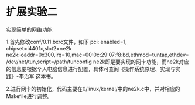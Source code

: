 # 扩展实验二
实现简单的网络功能

1.首先修改conf/0.11.bxrc文件，如下
pci: enabled=1, chipset=i440fx,slot2=ne2k
ne2k:ioaddr=0x300,irq=10,mac=00:0c:29:07:f8:bd,ethmod=tuntap,ethdev=/dev/net/tun,script=/path/tunconfig
ne2k即是要实现的网卡功能，而ne2k对应的信息要根据个人电脑信息进行配置，具体可查阅《操作系统原理、实现与实践》-李治军 这本书。

2.进行网卡的初始化，代码主要在0/linux/kernel/中的ne2k.c中，并对相应的Makefile进行调整。
